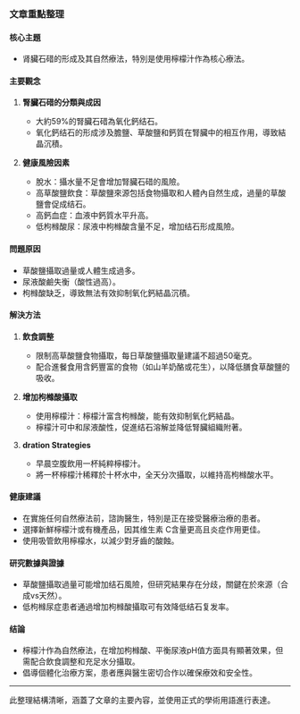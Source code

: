 ### 文章重點整理

#### 核心主題
- 肾臟石碏的形成及其自然療法，特別是使用檸檬汁作為核心療法。

#### 主要觀念
1. **腎臟石碏的分類與成因**
   - 大約59%的腎臟石碏為氧化鈣结石。
   - 氧化鈣结石的形成涉及膽鹽、草酸鹽和鈣質在腎臟中的相互作用，導致結晶沉積。

2. **健康風險因素**
   - 脫水：攝水量不足會增加腎臟石碏的風險。
   - 高草酸鹽飲食：草酸鹽來源包括食物攝取和人體內自然生成，過量的草酸鹽會促成结石。
   - 高鈣血症：血液中鈣質水平升高。
   - 低枸橼酸尿：尿液中枸橼酸含量不足，增加结石形成風險。

#### 問題原因
- 草酸鹽攝取過量或人體生成過多。
- 尿液酸鹼失衡（酸性過高）。
- 枸橼酸缺乏，導致無法有效抑制氧化鈣結晶沉積。

#### 解決方法
1. **飲食調整**
   - 限制高草酸鹽食物攝取，每日草酸鹽攝取量建議不超過50毫克。
   - 配合進餐食用含鈣豐富的食物（如山羊奶酪或花生），以降低膳食草酸鹽的吸收。

2. **增加枸橼酸攝取**
   - 使用檸檬汁：檸檬汁富含枸橼酸，能有效抑制氧化鈣結晶。
   - 檸檬汁可中和尿液酸性，促進结石溶解並降低腎臟組織附著。

3. **dration Strategies**
   - 早晨空腹飲用一杯純粹檸檬汁。
   - 將一杯檸檬汁稀釋於十杯水中，全天分次攝取，以維持高枸橼酸水平。

#### 健康建議
- 在實施任何自然療法前，諮詢醫生，特別是正在接受醫療治療的患者。
- 選擇新鮮檸檬汁或有機產品，因其维生素 C含量更高且炎症作用更佳。
- 使用吸管飲用檸檬水，以減少對牙齒的酸蝕。

#### 研究數據與證據
- 草酸鹽攝取過量可能增加结石風險，但研究結果存在分歧，關鍵在於來源（合成vs天然）。
- 低枸橼尿症患者通過增加枸橼酸攝取可有效降低结石复发率。

#### 结論
- 檸檬汁作為自然療法，在增加枸橼酸、平衡尿液pH值方面具有顯著效果，但需配合飲食調整和充足水分攝取。
- 倡導個體化治療方案，患者應與醫生密切合作以確保療效和安全性。

---

此整理結構清晰，涵蓋了文章的主要內容，並使用正式的學術用語進行表達。